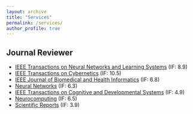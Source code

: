 ```yaml
---
layout: archive
title: "Services"
permalink: /services/
author_profile: true
---
```


Journal Reviewer
----
* [IEEE Transactions on Neural Networks and Learning Systems](https://ieeexplore.ieee.org/xpl/RecentIssue.jsp?punumber=5962385) (IF: 8.9)
* [IEEE Transactions on Cybernetics](https://ieeexplore.ieee.org/xpl/RecentIssue.jsp?punumber=6221036) (IF: 10.5)
* [IEEE Journal of Biomedical and Health Informatics](http://jbhi.embs.org) (IF: 6.8)
* [Neural Networks](https://www.sciencedirect.com/journal/neural-networks) (IF: 6.3)
* [IEEE Transactions on Cognitive and Developmental Systems](https://ieeexplore.ieee.org/xpl/RecentIssue.jsp?punumber=7274989
) (IF: 4.9)
* [Neurocomputing](https://www.journals.elsevier.com/neurocomputing) (IF: 6.5)
* [Scientific Reports](https://www.nature.com/srep) (IF: 3.9)
